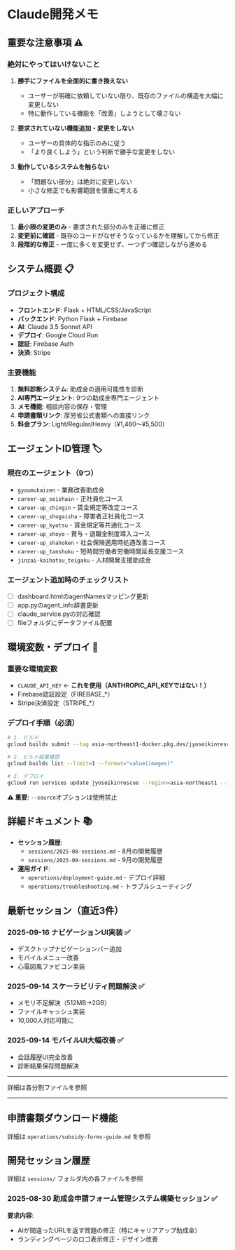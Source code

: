# Claude開発メモ

## 重要な注意事項 ⚠️

### 絶対にやってはいけないこと
1. **勝手にファイルを全面的に書き換えない**
   - ユーザーが明確に依頼していない限り、既存のファイルの構造を大幅に変更しない
   - 特に動作している機能を「改善」しようとして壊さない

2. **要求されていない機能追加・変更をしない**
   - ユーザーの具体的な指示のみに従う
   - 「より良くしよう」という判断で勝手な変更をしない

3. **動作しているシステムを触らない**
   - 「問題ない部分」は絶対に変更しない
   - 小さな修正でも影響範囲を慎重に考える

### 正しいアプローチ
1. **最小限の変更のみ** - 要求された部分のみを正確に修正
2. **変更前に確認** - 既存のコードがなぜそうなっているかを理解してから修正
3. **段階的な修正** - 一度に多くを変更せず、一つずつ確認しながら進める

## システム概要 📋

### プロジェクト構成
- **フロントエンド**: Flask + HTML/CSS/JavaScript
- **バックエンド**: Python Flask + Firebase
- **AI**: Claude 3.5 Sonnet API
- **デプロイ**: Google Cloud Run
- **認証**: Firebase Auth
- **決済**: Stripe

### 主要機能
1. **無料診断システム**: 助成金の適用可能性を診断
2. **AI専門エージェント**: 9つの助成金専門エージェント
3. **メモ機能**: 相談内容の保存・管理
4. **申請書類リンク**: 厚労省公式書類への直接リンク
5. **料金プラン**: Light/Regular/Heavy（¥1,480～¥5,500）

## エージェントID管理 🏷️

### 現在のエージェント（9つ）
- `gyoumukaizen` - 業務改善助成金
- `career-up_seishain` - 正社員化コース
- `career-up_chingin` - 賃金規定等改定コース
- `career-up_shogaisha` - 障害者正社員化コース
- `career-up_kyotsu` - 賃金規定等共通化コース
- `career-up_shoyo` - 賞与・退職金制度導入コース
- `career-up_shahoken` - 社会保険適用時処遇改善コース
- `career-up_tanshuku` - 短時間労働者労働時間延長支援コース
- `jinzai-kaihatsu_teigaku` - 人材開発支援助成金

### エージェント追加時のチェックリスト
- [ ] dashboard.htmlのagentNamesマッピング更新
- [ ] app.pyのagent_info辞書更新
- [ ] claude_service.pyの対応確認
- [ ] fileフォルダにデータファイル配置

## 環境変数・デプロイ 🚀

### 重要な環境変数
- `CLAUDE_API_KEY` ← **これを使用（ANTHROPIC_API_KEYではない！）**
- Firebase認証設定（FIREBASE_*）
- Stripe決済設定（STRIPE_*）

### デプロイ手順（必須）
```bash
# 1. ビルド
gcloud builds submit --tag asia-northeast1-docker.pkg.dev/jyoseikinrescue/jyoseikinrescue/IMAGE_NAME .

# 2. ビルド結果確認
gcloud builds list --limit=1 --format="value(images)"

# 3. デプロイ
gcloud run services update jyoseikinrescue --region=asia-northeast1 --image=EXACT_IMAGE_FROM_STEP2
```

**⚠️ 重要**: `--source`オプションは使用禁止

## 詳細ドキュメント 📚

- **セッション履歴**:
  - `sessions/2025-08-sessions.md` - 8月の開発履歴
  - `sessions/2025-09-sessions.md` - 9月の開発履歴
- **運用ガイド**:
  - `operations/deployment-guide.md` - デプロイ詳細
  - `operations/troubleshooting.md` - トラブルシューティング

## 最新セッション（直近3件）

### 2025-09-16 ナビゲーションUI実装 ✅
- デスクトップナビゲーションバー追加
- モバイルメニュー改善
- 心電図風ファビコン実装

### 2025-09-14 スケーラビリティ問題解決 ✅
- メモリ不足解決（512MB→2GB）
- ファイルキャッシュ実装
- 10,000人対応可能に

### 2025-09-14 モバイルUI大幅改善 ✅
- 会話履歴UI完全改善
- 診断結果保存問題解決

---
詳細は各分割ファイルを参照


---

## 申請書類ダウンロード機能
詳細は `operations/subsidy-forms-guide.md` を参照

## 開発セッション履歴
詳細は `sessions/` フォルダ内の各ファイルを参照

### 2025-08-30 助成金申請フォーム管理システム構築セッション ✅
**要求内容**: 
- AIが間違ったURLを返す問題の修正（特にキャリアアップ助成金）
- ランディングページのロゴ表示修正・デザイン改善
